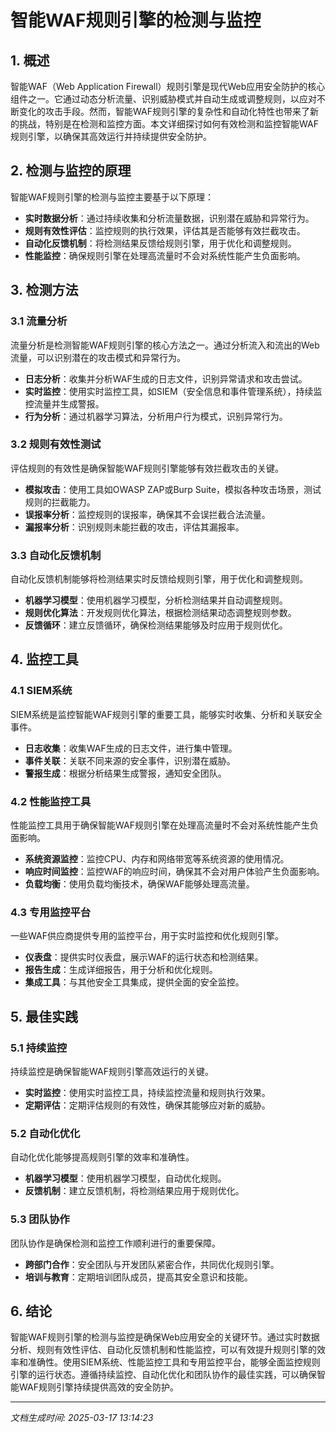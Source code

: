 # 智能WAF规则引擎的检测与监控

## 1. 概述

智能WAF（Web Application Firewall）规则引擎是现代Web应用安全防护的核心组件之一。它通过动态分析流量、识别威胁模式并自动生成或调整规则，以应对不断变化的攻击手段。然而，智能WAF规则引擎的复杂性和自动化特性也带来了新的挑战，特别是在检测和监控方面。本文详细探讨如何有效检测和监控智能WAF规则引擎，以确保其高效运行并持续提供安全防护。

## 2. 检测与监控的原理

智能WAF规则引擎的检测与监控主要基于以下原理：

- **实时数据分析**：通过持续收集和分析流量数据，识别潜在威胁和异常行为。
- **规则有效性评估**：监控规则的执行效果，评估其是否能够有效拦截攻击。
- **自动化反馈机制**：将检测结果反馈给规则引擎，用于优化和调整规则。
- **性能监控**：确保规则引擎在处理高流量时不会对系统性能产生负面影响。

## 3. 检测方法

### 3.1 流量分析

流量分析是检测智能WAF规则引擎的核心方法之一。通过分析流入和流出的Web流量，可以识别潜在的攻击模式和异常行为。

- **日志分析**：收集并分析WAF生成的日志文件，识别异常请求和攻击尝试。
- **实时监控**：使用实时监控工具，如SIEM（安全信息和事件管理系统），持续监控流量并生成警报。
- **行为分析**：通过机器学习算法，分析用户行为模式，识别异常行为。

### 3.2 规则有效性测试

评估规则的有效性是确保智能WAF规则引擎能够有效拦截攻击的关键。

- **模拟攻击**：使用工具如OWASP ZAP或Burp Suite，模拟各种攻击场景，测试规则的拦截能力。
- **误报率分析**：监控规则的误报率，确保其不会误拦截合法流量。
- **漏报率分析**：识别规则未能拦截的攻击，评估其漏报率。

### 3.3 自动化反馈机制

自动化反馈机制能够将检测结果实时反馈给规则引擎，用于优化和调整规则。

- **机器学习模型**：使用机器学习模型，分析检测结果并自动调整规则。
- **规则优化算法**：开发规则优化算法，根据检测结果动态调整规则参数。
- **反馈循环**：建立反馈循环，确保检测结果能够及时应用于规则优化。

## 4. 监控工具

### 4.1 SIEM系统

SIEM系统是监控智能WAF规则引擎的重要工具，能够实时收集、分析和关联安全事件。

- **日志收集**：收集WAF生成的日志文件，进行集中管理。
- **事件关联**：关联不同来源的安全事件，识别潜在威胁。
- **警报生成**：根据分析结果生成警报，通知安全团队。

### 4.2 性能监控工具

性能监控工具用于确保智能WAF规则引擎在处理高流量时不会对系统性能产生负面影响。

- **系统资源监控**：监控CPU、内存和网络带宽等系统资源的使用情况。
- **响应时间监控**：监控WAF的响应时间，确保其不会对用户体验产生负面影响。
- **负载均衡**：使用负载均衡技术，确保WAF能够处理高流量。

### 4.3 专用监控平台

一些WAF供应商提供专用的监控平台，用于实时监控和优化规则引擎。

- **仪表盘**：提供实时仪表盘，展示WAF的运行状态和检测结果。
- **报告生成**：生成详细报告，用于分析和优化规则。
- **集成工具**：与其他安全工具集成，提供全面的安全监控。

## 5. 最佳实践

### 5.1 持续监控

持续监控是确保智能WAF规则引擎高效运行的关键。

- **实时监控**：使用实时监控工具，持续监控流量和规则执行效果。
- **定期评估**：定期评估规则的有效性，确保其能够应对新的威胁。

### 5.2 自动化优化

自动化优化能够提高规则引擎的效率和准确性。

- **机器学习模型**：使用机器学习模型，自动优化规则。
- **反馈机制**：建立反馈机制，将检测结果应用于规则优化。

### 5.3 团队协作

团队协作是确保检测和监控工作顺利进行的重要保障。

- **跨部门合作**：安全团队与开发团队紧密合作，共同优化规则引擎。
- **培训与教育**：定期培训团队成员，提高其安全意识和技能。

## 6. 结论

智能WAF规则引擎的检测与监控是确保Web应用安全的关键环节。通过实时数据分析、规则有效性评估、自动化反馈机制和性能监控，可以有效提升规则引擎的效率和准确性。使用SIEM系统、性能监控工具和专用监控平台，能够全面监控规则引擎的运行状态。遵循持续监控、自动化优化和团队协作的最佳实践，可以确保智能WAF规则引擎持续提供高效的安全防护。

---

*文档生成时间: 2025-03-17 13:14:23*
